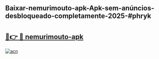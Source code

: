 ## Baixar-nemurimouto-apk-Apk-sem-anúncios-desbloqueado-completamente-2025-#phryk

# <h2><a href="https://ainizakaria.my?title=nemurimouto-apk&ref=22M">🔗👉 🔴 nemurimouto-apk</a></h2>

[![acn](https://github.com/user-attachments/assets/0f9c940e-d8b0-45ae-aac7-cd30a18b3e1c)](https://ainizakaria.my?title=nemurimouto-apk&ref=22M)

